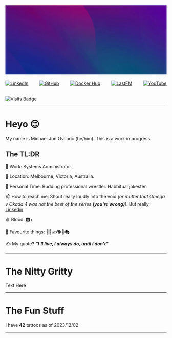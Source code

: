 <!--
**BiosPlus/BiosPlus** is a ✨ _special_ ✨ repository because its `README.md` (this file) appears on your GitHub profile.

Here are some ideas to get you started:
-->
<div style="display: flex; justify-content: space-between;">
    <a href=""><img src="images/header.webp" alt=""></a>
</div>
<br>
<div style="display: flex; justify-content: space-between;">
    <a href="https://www.linkedin.com/in/bymichaeljon"><img src="https://img.shields.io/badge/LinkedIn-bymichaeljon-blue" alt="LinkedIn"></a>
    <a href="https://github.com/BiosPlus"><img src="https://img.shields.io/badge/GitHub-BiosPlus-white" alt="GitHub"></a>
    <a href="https://jonblack.gg/"><img src="https://img.shields.io/badge/Blog-JonBlack.gg-black" alt="Docker Hub"></a>
    <a href="https://open.spotify.com/user/bios_"><img src="https://img.shields.io/badge/Spotify-Bios__-darklime" alt="LastFM"></a>
    <a href="https://www.last.fm/user/Bios_"><img src="https://img.shields.io/badge/Last.fm-Bios__-red" alt="YouTube"></a>
</div>
<br>

[![Visits Badge](https://badges.pufler.dev/visits/biosplus/biosplus)](https:jonblack.gg)

---
# Heyo 😊

My name is Michael Jon Ovcaric (he/him). This is a work in progress.

## The TL:DR

🏢 Work: Systems Administrator.

📍 Location: Melbourne, Victoria, Australia.

🤼 Personal Time: Budding professional wrestler. Habbitual jokester.

📫 How to reach me: Shout really loudly into the void *(or mutter that Omega v Okada 4 was not the best of the series ***(you're wrong)***)*. But really, [Linkedin](https://www.linkedin.com/in/bymichaeljon).

🩸 Blood: 🅰️+

🎉 Favourite things: 🤼👺✍️🐕🍌🎭

✍️ My quote? ***"I'll live, I always do, until I don't"***

---

# The Nitty Gritty

Text Here

---

# The Fun Stuff

I have **42** tattoos as of 2023/12/02

---



<!-- [[https://github.com/kittinan/spotify-github-profile][https://spotify-github-profile.vercel.app/api/view.svg?uid=bios_&cover_image=true&theme=default&show_offline=false&background_color=000000&interchange=true&bar_color=48b7b1&bar_color_cover=false)]] -->